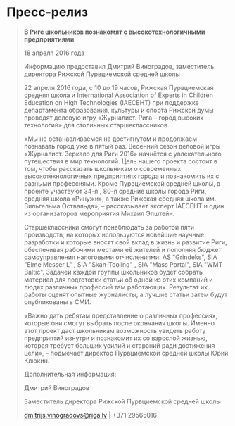 # Пресс-релиз

> **В Риге школьников познакомят с высокотехнологичными предприятиями**
>
> 18 апреля 2016 года
>
> Информацию предоставил Дмитрий Виноградов, заместитель директора Рижской Пурвциемской средней школы
>
> 22 апреля 2016 года, с 10 до 19 часов, Рижская Пурвциемская средняя школа и International Association of Experts in Children Education on High Technologies (IAECEHT) при поддержке департамента образования, культуры и спорта Рижской думы проводят деловую игру «Журналист. Рига – город высоких технологий» для столичных старшеклассников.
>
> «Мы не останавливаемся на достигнутом и продолжаем познавать город уже в пятый раз. Весенний сезон деловой игры «Журналист. Зеркало для Риги 2016» начнётся с увлекательного путешествия в мир технологий. Цель нашего проекта состоит в том, чтобы рассказать школьникам о современных высокотехнологичных предприятиях города и познакомить их с разными профессиями. Кроме Пурвциемской средней школы, в проекте участвуют 34-я , 80-я средние школы города Риги, средняя школа «Ринужи», а также Рижская средняя школа им. Вильгельма Оствальда», – рассказывает эксперт IAECEHT и один из организаторов мероприятия Михаил Эпштейн.
>
> Старшеклассники смогут понаблюдать за работой пяти производств, на которых используются новейшие научные разработки и которые вносят свой вклад в жизнь и развитие Риги, обеспечивая рабочими местами её жителей и пополняя бюджет самоуправления налоговыми отчислениями: AS "Grindeks", SIA "Elme Messer L" , SIA "Skan-Tooling" , SIA "Mass Portal", SIA "WMT Baltic". Задачей каждой группы школьников будет собрать материал для подготовки статьи об одной из этих компаний и людях различных профессий там работающих. Результат их работы оценят опытные журналисты, а лучшие статьи затем будут опубликованы в СМИ.
>
> «Важно дать ребятам представление о различных профессиях, которые они смогут выбрать после окончания школы. Именно этот проект даст школьникам возможность увидеть работу предприятий изнутри и познакомит их со взрослой жизнью, которая требует больших усилий и стараний ради достижения цели», – подмечает директор Пурвциемской средней школы Юрий Клюкин.
>
> Дополнительная информация:
>
> Дмитрий Виноградов
>
> Заместитель директора Рижской Пурвциемской средней школы
>
> dmitrijs.vinogradovs@riga.lv | +371 29565016
